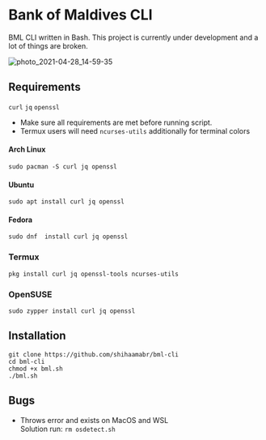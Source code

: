 # Bank of Maldives CLI
BML CLI written in Bash. This project is currently under development and a lot of things are broken.

![photo_2021-04-28_14-59-35](https://user-images.githubusercontent.com/18140039/116385581-5c948300-a832-11eb-899b-9133501a4ae7.jpg)
    
## Requirements
`curl` `jq` `openssl`
- Make sure all requirements are met before running script.
- Termux users will need `ncurses-utils` additionally for terminal colors

#### Arch Linux
`sudo pacman -S curl jq openssl`

#### Ubuntu
`sudo apt install curl jq openssl`

#### Fedora
`sudo dnf  install curl jq openssl`

### Termux
`pkg install curl jq openssl-tools ncurses-utils`

### OpenSUSE
`sudo zypper install curl jq openssl`

## Installation
```
git clone https://github.com/shihaamabr/bml-cli
cd bml-cli
chmod +x bml.sh
./bml.sh
```

## Bugs
- Throws error and exists on MacOS and WSL \
  Solution run: `rm osdetect.sh`
